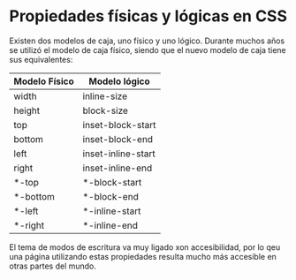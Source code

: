 # Propiedades físicas y lógicas en CSS

Existen dos modelos de caja, uno físico y uno lógico. Durante muchos años se utilizó el modelo de caja físico, siendo que el nuevo modelo de caja tiene sus equivalentes:

| Modelo Físico | Modelo lógico |
| --- | --- |
| width | inline-size |
| height | block-size |
| top | inset-block-start |
| bottom | inset-block-end |
| left | inset-inline-start |
| right | inset-inline-end |
| *-top | *-block-start |
| *-bottom | *-block-end |
| *-left | *-inline-start |
| *-right | *-inline-end |

El tema de modos de escritura va muy ligado xon accesibilidad, por lo qeu una página utilizando estas propiedades resulta mucho más accesible en otras partes del mundo.
